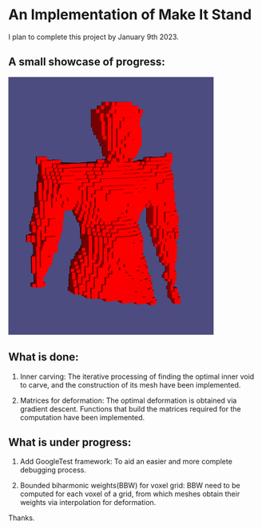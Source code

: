 # An Implementation of Make It Stand

I plan to complete this project by January 9th 2023.

## A small showcase of progress:

![](images/inner_mesh.png)

## What is done:

1. Inner carving: The iterative processing of finding the optimal inner void to carve, and the construction of its mesh have been implemented.
  
2. Matrices for deformation: The optimal deformation is obtained via gradient descent. Functions that build the matrices required for the computation have been implemented.

## What is under progress:
  
1. Add GoogleTest framework: To aid an easier and more complete debugging process.

2. Bounded biharmonic weights(BBW) for voxel grid: BBW need to be computed for each voxel of a grid, from which meshes obtain their weights via interpolation for deformation.
  
Thanks.
